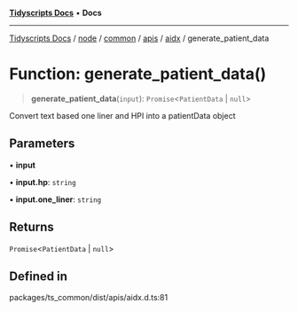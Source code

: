 [**Tidyscripts Docs**](../../../../../../../../../README.md) • **Docs**

***

[Tidyscripts Docs](../../../../../../../../../globals.md) / [node](../../../../../../../README.md) / [common](../../../../../README.md) / [apis](../../../README.md) / [aidx](../README.md) / generate\_patient\_data

# Function: generate\_patient\_data()

> **generate\_patient\_data**(`input`): `Promise`\<`PatientData` \| `null`\>

Convert text based one liner and HPI into a patientData object

## Parameters

• **input**

• **input.hp**: `string`

• **input.one\_liner**: `string`

## Returns

`Promise`\<`PatientData` \| `null`\>

## Defined in

packages/ts\_common/dist/apis/aidx.d.ts:81
